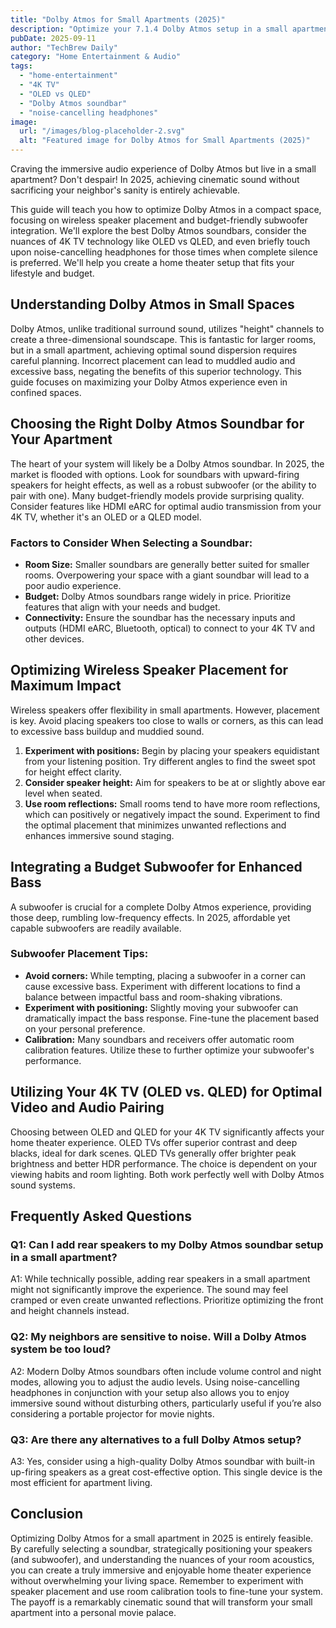 ```yaml
---
title: "Dolby Atmos for Small Apartments (2025)"
description: "Optimize your 7.1.4 Dolby Atmos setup in a small apartment! This 2025 guide covers wireless speaker placement, budget subwoofer integration, and more. Get the best sound quality for your 4K TV. Read now!"
pubDate: 2025-09-11
author: "TechBrew Daily"
category: "Home Entertainment & Audio"
tags:
  - "home-entertainment"
  - "4K TV"
  - "OLED vs QLED"
  - "Dolby Atmos soundbar"
  - "noise-cancelling headphones"
image:
  url: "/images/blog-placeholder-2.svg"
  alt: "Featured image for Dolby Atmos for Small Apartments (2025)"
---
```


Craving the immersive audio experience of Dolby Atmos but live in a small apartment?  Don't despair!  In 2025, achieving cinematic sound without sacrificing your neighbor's sanity is entirely achievable.

This guide will teach you how to optimize Dolby Atmos in a compact space, focusing on wireless speaker placement and budget-friendly subwoofer integration. We'll explore the best Dolby Atmos soundbars, consider the nuances of 4K TV technology like OLED vs QLED, and even briefly touch upon noise-cancelling headphones for those times when complete silence is preferred.  We'll help you create a home theater setup that fits your lifestyle and budget.


## Understanding Dolby Atmos in Small Spaces

Dolby Atmos, unlike traditional surround sound, utilizes "height" channels to create a three-dimensional soundscape. This is fantastic for larger rooms, but in a small apartment, achieving optimal sound dispersion requires careful planning.  Incorrect placement can lead to muddled audio and excessive bass, negating the benefits of this superior technology. This guide focuses on maximizing your Dolby Atmos experience even in confined spaces.

## Choosing the Right Dolby Atmos Soundbar for Your Apartment

The heart of your system will likely be a Dolby Atmos soundbar. In 2025, the market is flooded with options.  Look for soundbars with upward-firing speakers for height effects, as well as a robust subwoofer (or the ability to pair with one).  Many budget-friendly models provide surprising quality. Consider features like HDMI eARC for optimal audio transmission from your 4K TV, whether it's an OLED or a QLED model.

### Factors to Consider When Selecting a Soundbar:

*   **Room Size:**  Smaller soundbars are generally better suited for smaller rooms. Overpowering your space with a giant soundbar will lead to a poor audio experience.
*   **Budget:**  Dolby Atmos soundbars range widely in price.  Prioritize features that align with your needs and budget.
*   **Connectivity:** Ensure the soundbar has the necessary inputs and outputs (HDMI eARC, Bluetooth, optical) to connect to your 4K TV and other devices.

## Optimizing Wireless Speaker Placement for Maximum Impact

Wireless speakers offer flexibility in small apartments. However, placement is key. Avoid placing speakers too close to walls or corners, as this can lead to excessive bass buildup and muddied sound.

1.  **Experiment with positions:** Begin by placing your speakers equidistant from your listening position.  Try different angles to find the sweet spot for height effect clarity.
2.  **Consider speaker height:** Aim for speakers to be at or slightly above ear level when seated.
3.  **Use room reflections:**  Small rooms tend to have more room reflections, which can positively or negatively impact the sound. Experiment to find the optimal placement that minimizes unwanted reflections and enhances immersive sound staging.


## Integrating a Budget Subwoofer for Enhanced Bass

A subwoofer is crucial for a complete Dolby Atmos experience, providing those deep, rumbling low-frequency effects.  In 2025, affordable yet capable subwoofers are readily available.

### Subwoofer Placement Tips:

*   **Avoid corners:** While tempting, placing a subwoofer in a corner can cause excessive bass. Experiment with different locations to find a balance between impactful bass and room-shaking vibrations.
*   **Experiment with positioning:** Slightly moving your subwoofer can dramatically impact the bass response.  Fine-tune the placement based on your personal preference.
*   **Calibration:** Many soundbars and receivers offer automatic room calibration features. Utilize these to further optimize your subwoofer's performance.

## Utilizing Your 4K TV (OLED vs. QLED) for Optimal Video and Audio Pairing

Choosing between OLED and QLED for your 4K TV significantly affects your home theater experience. OLED TVs offer superior contrast and deep blacks, ideal for dark scenes. QLED TVs generally offer brighter peak brightness and better HDR performance.  The choice is dependent on your viewing habits and room lighting. Both work perfectly well with Dolby Atmos sound systems.

## Frequently Asked Questions

### Q1: Can I add rear speakers to my Dolby Atmos soundbar setup in a small apartment?

A1: While technically possible, adding rear speakers in a small apartment might not significantly improve the experience.  The sound may feel cramped or even create unwanted reflections.  Prioritize optimizing the front and height channels instead.

### Q2:  My neighbors are sensitive to noise. Will a Dolby Atmos system be too loud?

A2:  Modern Dolby Atmos soundbars often include volume control and night modes, allowing you to adjust the audio levels.  Using noise-cancelling headphones in conjunction with your setup also allows you to enjoy immersive sound without disturbing others, particularly useful if you’re also considering a portable projector for movie nights.

### Q3: Are there any alternatives to a full Dolby Atmos setup?

A3: Yes, consider using a high-quality Dolby Atmos soundbar with built-in up-firing speakers as a great cost-effective option. This single device is the most efficient for apartment living.

## Conclusion

Optimizing Dolby Atmos for a small apartment in 2025 is entirely feasible. By carefully selecting a soundbar, strategically positioning your speakers (and subwoofer), and understanding the nuances of your room acoustics, you can create a truly immersive and enjoyable home theater experience without overwhelming your living space. Remember to experiment with speaker placement and use room calibration tools to fine-tune your system. The payoff is a remarkably cinematic sound that will transform your small apartment into a personal movie palace.